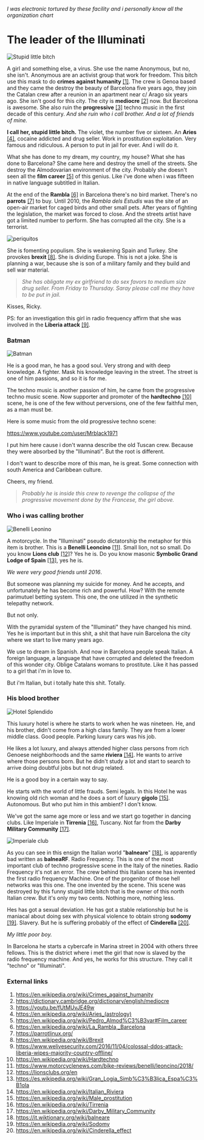 *I was electronic tortured by these facility and i personally know all the organization chart*

# The leader of the Illuminati

![Stupid little bitch](../Images/71-noRUB19L._SS500_.jpg)

A girl and something else, a virus. She use the name Anonymous, but no, she isn't. Anonymous are an activist group that work for freedom. This bitch use this mask to do **crimes against humanity** [[1]](https://en.wikipedia.org/wiki/Crimes_against_humanity). The crew is Genoa based and they came the destroy the beauty of Barcelona five years ago, they join the Catalan crew after a reunion in an apartment near c/ Arago six years ago.  She isn't good for this city. The city is **mediocre** [[2]](https://dictionary.cambridge.org/dictionary/english/mediocre) now. But Barcelona is awesome. She also ruin the **progressive** [[3]](https://youtu.be/fUtMUvJE49w) techno music in the first decade of this century. *And she ruin who i call brother. And a lot of friends of mine.*

**I call her, stupid little bitch.** The violet, the number five or sixteen. An **Aries** [[4]](https://en.wikipedia.org/wiki/Aries_(astrology)), cocaine addicted and drug seller. Work in prostitution exploitation. Very famous and ridiculous. A person to put in jail for ever. And i will do it. 

What she has done to my dream, my country, my house? What she has done to Barcelona? She came here and destroy the smell of the streets. She destroy the Almodovarian environment of the city. Probably she doesn't seen all the **film career** [[5]](https://en.wikipedia.org/wiki/Pedro_Almod%C3%B3var#Film_career) of this genius. Like i've done when i was fifteen in native language subtitled in Italian.

At the end of the **Rambla** [[6]](https://en.wikipedia.org/wiki/La_Rambla,_Barcelona) in Barcelona there's no bird market. There's no **parrots** [[7]](https://parrotlinux.org/) to buy. Until 2010, the *Rambla dels Estudis* was the site of an open-air  market for caged birds and other small pets. After years of  fighting the legislation, the market was forced to close. And the streets artist have got a limited number to perform. She has corrupted all the city. She is a terrorist.

![periquitos](../Images/ramblero-1900.jpg)

She is fomenting populism. She is weakening Spain and Turkey. She provokes **brexit** [[8]](https://en.wikipedia.org/wiki/Brexit). She is dividing Europe. This is not a joke. She is planning a war, because she is son of a military family and they build and sell war material.

> *She has obligate my ex girlfriend to do sex favors to medium size drug seller. From Friday to Thursday. Saray please call me they have to be put in jail.* 

Kisses, Ricky.

PS: for an investigation this girl in radio frequency affirm that she was involved in the **Liberia attack** [[9]](https://www.welivesecurity.com/2016/11/04/colossal-ddos-attack-liberia-wipes-majority-country-offline/).  

### Batman

![Batman](../Images/batmandetective-1200x675.jpg)

He is a good man, he has a good soul. Very strong and with deep knowledge. A fighter. Mask his knowledge leaving in the street. The street is one of him passions, and so it is for me.

The techno music is another passion of him, he came from the progressive techno music scene. Now supporter and promoter of the **hardtechno** [[10]](https://en.wikipedia.org/wiki/Hardtechno) scene, he is one of the few without perversions, one of the few faithful men, as a man must be.

Here is some music from the old progressive techno scene:

https://www.youtube.com/user/Mrblack1971

I put him here cause i don't wanna describe the old Tuscan crew. Because they were absorbed by the "Illuminati". But the root is different.

I don't want to describe more of this man, he is great. Some connection with south America and Caribbean culture.

Cheers, my friend.

> *Probably he is inside this crew to revenge the collapse of the progressive movement done by the Francese, the girl above.*

### Who i was calling brother

![Benelli Leonino](../Images/Benelli_Leoncino_500_Sport_2018_1000_0001.jpg)

A motorcycle. In the "Illuminati" pseudo dictatorship the metaphor for this item is brother. This is a **Benelli Leoncino** [[11]](https://www.motorcyclenews.com/bike-reviews/benelli/leoncino/2018/). Small lion, not so small. Do you know **Lions club** [[12]](https://lionsclubs.org/en)? Yes he is. Do you know masonic  **Symbolic Grand Lodge of Spain** [[13]](https://es.wikipedia.org/wiki/Gran_Logia_Simb%C3%B3lica_Espa%C3%B1ola), yes he is. 

*We were very good friends until 2016*. 

But someone was planning my suicide for money. And he accepts, and unfortunately he has become rich and powerful. How? With the remote parimutuel betting system. This one, the one utilized in the synthetic telepathy network. 

But not only.

With the pyramidal system of the "Illuminati" they have changed his mind. Yes he is important but in this shit, a shit that have ruin Barcelona the city where we start to live many years ago.

We use to dream in Spanish. And now in Barcelona people speak Italian. A foreign language, a language that have corrupted and deleted the freedom of this wonder city. Oblige Catalans womans to prostitute. Like it has passed to a girl that i'm in love to. 

But i'm Italian, but i totally hate this shit. Totally. 

### His blood brother

![Hotel Splendido](../Images/Spledido.jpg)

This luxury hotel is where he starts to work when he was nineteen. He, and his brother, didn't come from a high class family. They are from a lower middle class. Good people. Parking luxury cars was his job.

He likes a lot luxury, and always attended higher class persons from rich Genoese neighborhoods and the same **riviera** [[14]](https://en.wikipedia.org/wiki/Italian_Riviera). He wants to arrive where those persons born. But he didn't study a lot and start to search to arrive doing doubtful jobs but not drug related. 

He is a good boy in a certain way to say.

He starts with the world of little frauds. Semi legals. In this Hotel he was knowing old rich woman and he does a sort of luxury **gigolo** [[15]](https://en.wikipedia.org/wiki/Male_prostitution).  Autonomous. But who put him in this ambient? I don't know.

We've got the same age more or less and we start go together in dancing clubs. Like Imperiale in **Tirrenia** [[16]](https://en.wikipedia.org/wiki/Tirrenia), Tuscany. Not far from the **Darby Military Community** [[17]](https://en.wikipedia.org/wiki/Darby_Military_Community).

![Imperiale club](../Images/imperialeclub.jpg)

As you can see in this ensign the Italian world "**balneare**" [[18]](https://it.wiktionary.org/wiki/balneare), is apparently bad written as **balneaRF**. Radio Frequency. This is one of the most important club of techno progressive scene in the Italy of the nineties. Radio Frequency it's not an error. The crew behind this Italian scene has invented the first radio frequency Machine. One of the progenitor of those hell networks was this one. The one invented by the scene. This scene was destroyed by this funny stupid little bitch that is the owner of this north Italian crew. But it's only my two cents. Nothing more, nothing less. 

Hes has got a sexual deviation. He has got a stable relationship but he is maniacal about doing sex with physical violence to obtain strong **sodomy** [[19]](https://en.wikipedia.org/wiki/Sodomy). Slavery. But he is suffering probably of the effect of **Cinderella** [[20]](https://en.wikipedia.org/wiki/Cinderella_effect). 

*My little poor boy.* 

In Barcelona he starts a cybercafe in Marina street in 2004 with others three fellows. This is the district where i met the girl that now is slaved by the radio frequency machine. And yes, he works for this structure. They call it "techno" or "Illuminati".

### External links 

1. https://en.wikipedia.org/wiki/Crimes_against_humanity
2. https://dictionary.cambridge.org/dictionary/english/mediocre
3. https://youtu.be/fUtMUvJE49w
4. https://en.wikipedia.org/wiki/Aries_(astrology)
5. https://en.wikipedia.org/wiki/Pedro_Almod%C3%B3var#Film_career
6. https://en.wikipedia.org/wiki/La_Rambla,_Barcelona
7. https://parrotlinux.org/
8. https://en.wikipedia.org/wiki/Brexit
9. https://www.welivesecurity.com/2016/11/04/colossal-ddos-attack-liberia-wipes-majority-country-offline/
10. https://en.wikipedia.org/wiki/Hardtechno
11. https://www.motorcyclenews.com/bike-reviews/benelli/leoncino/2018/
12. https://lionsclubs.org/en
13. https://es.wikipedia.org/wiki/Gran_Logia_Simb%C3%B3lica_Espa%C3%B1ola
14. https://en.wikipedia.org/wiki/Italian_Riviera
15. https://en.wikipedia.org/wiki/Male_prostitution
16. https://en.wikipedia.org/wiki/Tirrenia
17. https://en.wikipedia.org/wiki/Darby_Military_Community
18. https://it.wiktionary.org/wiki/balneare
19. https://en.wikipedia.org/wiki/Sodomy
20. https://en.wikipedia.org/wiki/Cinderella_effect